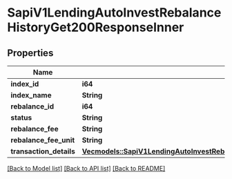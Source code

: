 # SapiV1LendingAutoInvestRebalanceHistoryGet200ResponseInner

## Properties

Name | Type | Description | Notes
------------ | ------------- | ------------- | -------------
**index_id** | **i64** |  | 
**index_name** | **String** |  | 
**rebalance_id** | **i64** |  | 
**status** | **String** |  | 
**rebalance_fee** | **String** |  | 
**rebalance_fee_unit** | **String** |  | 
**transaction_details** | [**Vec<models::SapiV1LendingAutoInvestRebalanceHistoryGet200ResponseInnerTransactionDetailsInner>**](_sapi_v1_lending_auto_invest_rebalance_history_get_200_response_inner_transactionDetails_inner.md) |  | 

[[Back to Model list]](../README.md#documentation-for-models) [[Back to API list]](../README.md#documentation-for-api-endpoints) [[Back to README]](../README.md)


